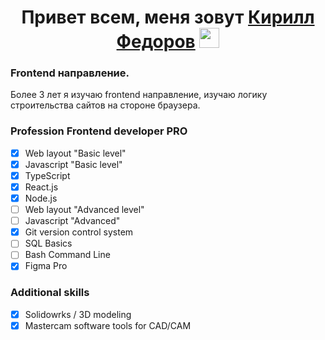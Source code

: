 <h1 align="center" >Привет всем,  меня зовут <a href="" target="_blank">Кирилл Федоров</a> 
<img src="https://github.com/blackcater/blackcater/raw/main/images/Hi.gif" height="32"/></h1>
<h3 align="left">Frontend направление.</h3>
<span align="left">Более 3 лет я изучаю frontend направление, изучаю логику строительства сайтов на стороне браузера.</span>

### Profession Frontend developer PRO
- [x] Web layout "Basic level"
- [x] Javascript "Basic level"
- [x] TypeScript
- [x] React.js
- [x] Node.js
- [ ] Web layout "Advanced level"
- [ ] Javascript "Advanced"
- [x] Git version control system
- [ ] SQL Basics
- [ ] Bash Command Line
- [x] Figma Pro

### Additional skills
- [x] Solidowrks / 3D modeling
- [x] Mastercam software tools for CAD/CAM

<!--
**kirfedorov/kirfedorov** is a ✨ _special_ ✨ repository because its `README.md` (this file) appears on your GitHub profile.

Here are some ideas to get you started:

- 🔭 I’m currently working on ...
- 🌱 I’m currently learning ...
- 👯 I’m looking to collaborate on ...
- 🤔 I’m looking for help with ...
- 💬 Ask me about ...
- 📫 How to reach me: ...
- 😄 Pronouns: ...
- ⚡ Fun fact: ...
-->

